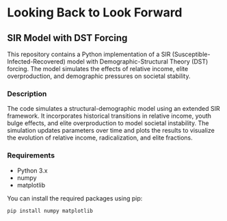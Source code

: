 # Looking Back to Look Forward
## SIR Model with DST Forcing

This repository contains a Python implementation of a SIR (Susceptible-Infected-Recovered) model with Demographic-Structural Theory (DST) forcing. The model simulates the effects of relative income, elite overproduction, and demographic pressures on societal stability.

### Description

The code simulates a structural-demographic model using an extended SIR framework. It incorporates historical transitions in relative income, youth bulge effects, and elite overproduction to model societal instability. The simulation updates parameters over time and plots the results to visualize the evolution of relative income, radicalization, and elite fractions.

### Requirements

- Python 3.x
- numpy
- matplotlib

You can install the required packages using pip:

```bash
pip install numpy matplotlib
